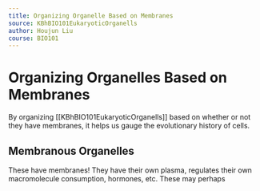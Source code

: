 ```yaml
---
title: Organizing Organelle Based on Membranes
source: KBhBIO101EukaryoticOrganells
author: Houjun Liu
course: BIO101
---
```


# Organizing Organelles Based on Membranes

By organizing [[KBhBIO101EukaryoticOrganells]] based on whether or not they have membranes, it helps us gauge the evolutionary history of cells.

## Membranous Organelles
These have membranes! They have their own plasma, regulates their own macromolecule consumption, hormones, etc. These may perhaps


